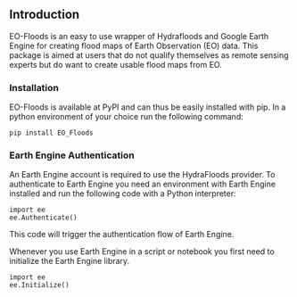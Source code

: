 ## Introduction
EO-Floods is an easy to use wrapper of Hydrafloods and Google Earth Engine for creating flood maps of Earth Observation (EO) data. This package is aimed at users that do not qualify themselves as remote sensing experts but do want to create usable flood maps from EO.

### Installation
EO-Floods is available at PyPI and can thus be easily installed with pip.
In a python environment of your choice run the following command:
```
pip install EO_Floods
```


### Earth Engine Authentication
An Earth Engine account is required to use the HydraFloods provider. To authenticate to Earth Engine you need an environment with Earth Engine installed and run the following code with a Python interpreter:
```
import ee
ee.Authenticate()
```
This code will trigger the authentication flow of Earth Engine.

Whenever you use Earth Engine in a script or notebook you first need to initialize the Earth Engine library.
```
import ee
ee.Initialize()
```
